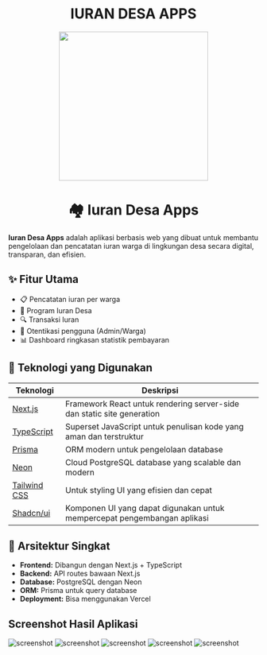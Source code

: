 <div align="center">

# IURAN DESA APPS

  <img src="./src/assets/logo.png" width="300" height="300" />

  # 🏘️ Iuran Desa Apps
  </div>

**Iuran Desa Apps** adalah aplikasi berbasis web yang dibuat untuk membantu pengelolaan dan pencatatan iuran warga di lingkungan desa secara digital, transparan, dan efisien.

## ✨ Fitur Utama

- 📋 Pencatatan iuran per warga
- 📅 Program Iuran Desa
- 🔍 Transaksi Iuran
- 🔐 Otentikasi pengguna (Admin/Warga)
- 📊 Dashboard ringkasan statistik pembayaran

## 🚀 Teknologi yang Digunakan

| Teknologi | Deskripsi |
|----------|-----------|
| [Next.js](https://nextjs.org/) | Framework React untuk rendering server-side dan static site generation |
| [TypeScript](https://www.typescriptlang.org/) | Superset JavaScript untuk penulisan kode yang aman dan terstruktur |
| [Prisma](https://www.prisma.io/) | ORM modern untuk pengelolaan database |
| [Neon](https://neon.tech/) | Cloud PostgreSQL database yang scalable dan modern |
| [Tailwind CSS](https://tailwindcss.com/) | Untuk styling UI yang efisien dan cepat |
| [Shadcn/ui](https://ui.shadcn.com/) | Komponen UI yang dapat digunakan untuk mempercepat pengembangan aplikasi |

## 🧠 Arsitektur Singkat

- **Frontend:** Dibangun dengan Next.js + TypeScript
- **Backend:** API routes bawaan Next.js
- **Database:** PostgreSQL dengan Neon
- **ORM:** Prisma untuk query database
- **Deployment:** Bisa menggunakan Vercel



## Screenshot Hasil Aplikasi

![screenshot](./src/assets/1.webp)
![screenshot](./src/assets/2.webp)
![screenshot](./src/assets/hp1.webp)
![screenshot](./src/assets/hp2.webp)
![screenshot](./src/assets/hp3.webp)



